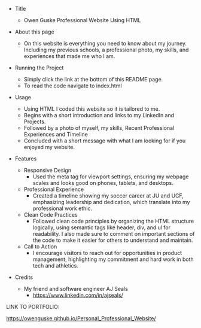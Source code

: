 * Title
  * Owen Guske Professional Website Using HTML
* About this page
  * On this website is everything you need to know about my journey. Including my previous schools, a professional photo, my skills, and experiences that made me who I am.
* Running the Project
  * Simply click the link at the bottom of this README page.
  * To read the code navigate to index.html
* Usage
  * Using HTML I coded this website so it is tailored to me. 
  * Begins with a short introduction and links to my LinkedIn and Projects.
  * Followed by a photo of myself, my skills, Recent Professional Experiences and Timeline
  * Concluded with a short message with what I am looking for if you enjoyed my website. 
* Features
  * Responsive Design
    * Used the meta tag for viewport settings, ensuring my webpage scales and looks good on phones, tablets, and desktops.
  * Professional Experience
    * Created a timeline showing my soccer career at JU and UCF, emphasizing leadership and dedication, which translate into my professional work ethic.
  * Clean Code Practices
    * Followed clean code principles by organizing the HTML structure logically, using semantic tags like header, div, and ul for readability. I also made sure to comment on important sections of the code to make it easier for others to understand and maintain.
  * Call to Action
    * I encourage visitors to reach out for opportunities in product management, highlighting my commitment and hard work in both tech and athletics.

* Credits
  * My friend and software engineer AJ Seals
    * https://www.linkedin.com/in/ajseals/




LINK TO PORTFOLIO:

https://owenguske.github.io/Personal_Professional_Website/
